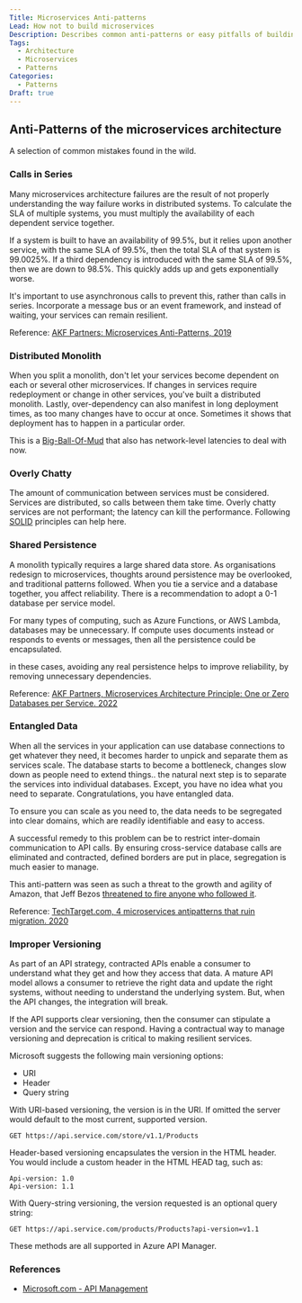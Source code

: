 ```yaml
---
Title: Microservices Anti-patterns
Lead: How not to build microservices
Description: Describes common anti-patterns or easy pitfalls of building a microservices application
Tags:
  - Architecture
  - Microservices
  - Patterns
Categories:
  - Patterns
Draft: true
---
```


## Anti-Patterns of the microservices architecture

A selection of common mistakes found in the wild.

### Calls in Series

Many microservices architecture failures are the result of not properly understanding the way failure works in distributed systems. To calculate the SLA of multiple systems, you must multiply the availability of each dependent service together.

If a system is built to have an availability of 99.5%, but it relies upon another service, with the same SLA of 99.5%, then the total SLA of that system is 99.0025%. If a third dependency is introduced with the same SLA of 99.5%, then we are down to 98.5%. This quickly adds up and gets exponentially worse.

It's important to use asynchronous calls to prevent this, rather than calls in series. Incorporate a message bus or an event framework, and instead of waiting, your services can remain resilient.

Reference: [AKF Partners: Microservices Anti-Patterns, 2019](https://akfpartners.com/growth-blog/microservice-anti-pattern-calls-in-series-the-xmas-tree-light-anti-pattern)

### Distributed Monolith

When you split a monolith, don't let your services become dependent on each
or several other microservices. If changes in services require redeployment or
change in other services, you've built a distributed monolith.
Lastly, over-dependency can also manifest in long deployment times, as too many
changes have to occur at once. Sometimes it shows that deployment has to
happen in a particular order.

This is a [Big-Ball-Of-Mud][def2] that also has network-level latencies to
deal with now.

[def2]: http://www.laputan.org/mud/mud.html#BigBallOfMud

### Overly Chatty

The amount of communication between services must be considered. Services are distributed, so calls between them take time. Overly chatty services are not performant; the latency can kill the performance. Following [SOLID][def1] principles can help here.

[def1]: https://en.wikipedia.org/wiki/SOLID

### Shared Persistence

A monolith typically requires a large shared data store. As organisations redesign to microservices, thoughts around persistence may be overlooked, and traditional patterns followed. When you tie a service and a database together, you affect reliability. There is a recommendation to adopt a 0-1 database per service model.

For many types of computing, such as Azure Functions, or AWS Lambda, databases may be unnecessary. If compute uses documents instead or responds to events or messages, then all the persistence could be encapsulated.

in these cases, avoiding any real persistence helps to improve reliability, by removing unnecessary dependencies.

Reference: [AKF Partners, Microservices Architecture Principle: One or Zero Databases per Service. 2022](https://akfpartners.com/growth-blog/microservice-Architecture-principle-one-or-zero-databases-per-service)

### Entangled Data

When all the services in your application can use database connections to get whatever they need, it becomes harder to unpick and separate them as services scale. The database starts to become a bottleneck, changes slow down as people need to extend things.. the natural next step is to separate the services into individual databases. Except, you have no idea what you need to separate. Congratulations, you have entangled data.

To ensure you can scale as you need to, the data needs to be segregated into clear domains, which are readily identifiable and easy to access.

A successful remedy to this problem can be to restrict inter-domain communication to API calls. By ensuring cross-service database calls are eliminated and contracted, defined borders are put in place, segregation is much easier to manage.

This anti-pattern was seen as such a threat to the growth and agility of Amazon, that Jeff Bezos [threatened to fire anyone who followed it](https://nordicapis.com/the-bezos-api-mandate-amazons-manifesto-for-externalization/).

Reference: [TechTarget.com, 4 microservices antipatterns that ruin migration. 2020](https://www.techtarget.com/searchapparchitecture/tip/4-deadly-microservices-antipatterns-that-ruin-migration#:~:text=In%20an%20entangled%20data%20antipattern%2C%20all%20the%20services,modules%20and%20make%20structural%20changes%20to%20your%20architecture.)

### Improper Versioning

As part of an API strategy, contracted APIs enable a consumer to understand what they get and how they access that data. A mature API model allows a consumer to retrieve the right data and update the right systems, without needing to understand the underlying system. But, when the API changes, the integration will break.

If the API supports clear versioning, then the consumer can stipulate a version and the service can respond. Having a contractual way to manage versioning and deprecation is critical to making resilient services.

Microsoft suggests the following main versioning options:

* URI
* Header
* Query string

With URI-based versioning, the version is in the URI. If omitted the server would default to the most current, supported version.

    GET https://api.service.com/store/v1.1/Products

Header-based versioning encapsulates the version in the HTML header. You would include a custom header in the HTML HEAD tag, such as:

    Api-version: 1.0
    Api-version: 1.1

With Query-string versioning, the version requested is an optional query string:

    GET https://api.service.com/products/Products?api-version=v1.1

These methods are all supported in Azure API Manager.

### References

* [Microsoft.com - API Management](https://learn.microsoft.com/en-us/azure/api-management/api-management-versions)
